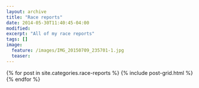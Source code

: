 ```yaml
---
layout: archive
title: "Race reports"
date: 2014-05-30T11:40:45-04:00
modified:
excerpt: "All of my race reports"
tags: []
image:
  feature: /images/IMG_20150709_235701-1.jpg
  teaser:
---
```


<div class="tiles">
{% for post in site.categories.race-reports %}
  {% include post-grid.html %}
{% endfor %}
</div><!-- /.tiles -->